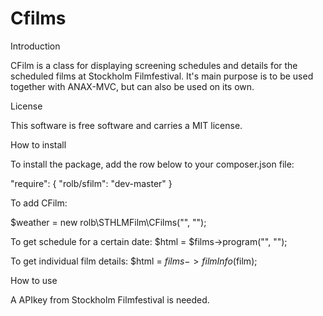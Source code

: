 # Cfilms

Introduction

CFilm is a class for displaying screening schedules and details for the scheduled films at Stockholm Filmfestival. 
It's main purpose is to be used together with ANAX-MVC, but can also be used on its own.

License

This software is free software and carries a MIT license.

How to install

To install the package, add the row below to your composer.json file:

"require": {
   "rolb/sfilm": "dev-master"
}

To add CFilm:

$weather = new rolb\STHLMFilm\CFilms("<apikey>", "<date>");

To get schedule for a certain date:
$html = $films->program("<apikey>", "<date>");

To get individual film details:
$html = $films->filmInfo($film);


How to use

A APIkey from Stockholm Filmfestival is needed. 


